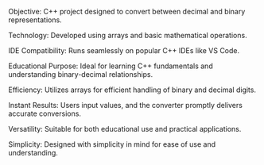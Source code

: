 Objective: C++ project designed to convert between decimal and binary representations.

Technology: Developed using arrays and basic mathematical operations.

IDE Compatibility: Runs seamlessly on popular C++ IDEs like VS Code.

Educational Purpose: Ideal for learning C++ fundamentals and understanding binary-decimal relationships.

Efficiency: Utilizes arrays for efficient handling of binary and decimal digits.

Instant Results: Users input values, and the converter promptly delivers accurate conversions.

Versatility: Suitable for both educational use and practical applications.

Simplicity: Designed with simplicity in mind for ease of use and understanding.
